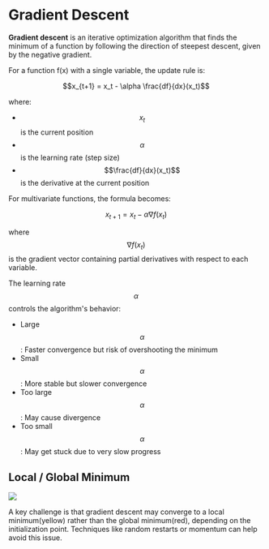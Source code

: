 # Gradient Descent
**Gradient descent** is an iterative optimization algorithm that finds the minimum of a function by following the direction of steepest descent, given by the negative gradient.

For a function f(x) with a single variable, the update rule is:

$$x_{t+1} = x_t - \alpha \frac{df}{dx}(x_t)$$

where:
- $$x_t$$ is the current position
- $$\alpha$$ is the learning rate (step size)
- $$\frac{df}{dx}(x_t)$$ is the derivative at the current position

For multivariate functions, the formula becomes:

$$x_{t+1} = x_t - \alpha \nabla f(x_t)$$

where $$\nabla f(x_t)$$ is the gradient vector containing partial derivatives with respect to each variable.

The learning rate $$\alpha$$ controls the algorithm's behavior:
- Large $$\alpha$$: Faster convergence but risk of overshooting the minimum
- Small $$\alpha$$: More stable but slower convergence
- Too large $$\alpha$$: May cause divergence
- Too small $$\alpha$$: May get stuck due to very slow progress

## Local / Global Minimum
![](https://github.com/user-attachments/assets/7b3c9b2a-337b-474f-b677-0d912cc84c72)

A key challenge is that gradient descent may converge to a local minimum(yellow) rather than the global minimum(red), depending on the initialization point. Techniques like random restarts or momentum can help avoid this issue.
